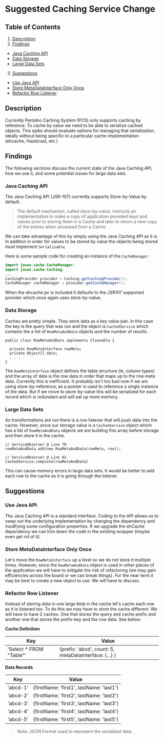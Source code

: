 # Suggested Caching Service Change

## Table of Contents
1. [Description](#description)
2. [Findings](#findings)
 * [Java Caching API](#java-caching-api)
 * [Data Storage](#data-storage)
 * [Large Data Sets](#large-data-sets)
3. [Suggestions](#suggestions)
 * [Use Java API](#use-java-api)
 * [Store MetaDataInterface Only Once](#store-metadatainterface-only-once)
 * [Refactor Row Listener](#refactor-rowlistener)

## Description
Currently Pentaho Caching System (PCS) only supports caching by reference. To cache by value
we need to be able to serialize cached objects. This spike should evaluate options for managing
that serialization, ideally without being specific to a particular cache implementation
(ehcache, Hazelcast, etc.)

## Findings
The following sections discuss the current state of the Java Caching API,
how we use it, and some potential issues for large data sets.

### Java Caching API
The Java Caching API (JSR-107) currently supports Store-by-Value by default.

 > The default mechanism, called store-by-value, instructs an implementation to make a copy of
 application provided keys and values prior to storing them in a Cache and later to return a
 new copy of the entries when accessed from a Cache.

We can take advantage of this by simply using the Java Caching API as it is.  In addition in order
for values to be stored by value the objects being stored must implement `Serializable`.

Here is some sample code for creating an instance of the `CacheManager`:

```java
import javax.cache.CacheManager;
import javax.cache.Caching;
...
CachingProvider provider = Caching.getCachingProvider();
CacheManager cacheManager = provider.getCacheManager();
```
When the ehcache jar is included it defaults to the JSR107 supported provider which once again
uses store-by-value.

### Data Storage
Caches are pretty simple.  They store data as a key value pair.  In this case the key is the query
that was run and the object is `CachedService` which contains the a list of `RowMetaAndData` objects
and the number of results.

```
public class RowMetaAndData implements Cloneable {

  private RowMetaInterface rowMeta;
  private Object[] data;
  . . .
}
```

The `RowMetaInterface` object defines the table structure (ie, column types) and the array of data is
the row data in order that maps up to the row meta data.  Currently this is inefficient.  It probably
isn't too bad now if we are using store-by-reference; as a pointer is used to reference a single instance
of the data.  But if we move to store-by-value this will be serialized for each record which is redundant
and will eat up more memory.

### Large Data Sets
As transformations are run there is a row listener that will push data into the cache.  However, since our
storage value is a `CachedService` object which has a list of `RowMetaAndData` objects we are building this
array before storage and then store it in the cache.

```
// ServiceObserver @ Line 70
rowMetaAndData.add(new RowMetaAndData(rowMeta, row));
```

```
// ServiceObserver @ Line 82
CachedService.complete(rowMetaAndData)
```

This can cause memory errors in large data sets.  It would be better to add each row to the cache as it is
going through the listener.

## Suggestions

### Use Java API
The Java Caching API is a standard interface.  Coding to the API allows us to swap out the underlying
implementation by changing the dependency and modifying some configuration properties.  If we upgrade the
ehCache dependency we can trim down the code in the existing wrapper (maybe even get rid of it).

### Store MetaDataInterface Only Once
Let's move the `RowMetaInterface` up a level so we do not store it multiple times.  However, since
the `RowMetaAndData` object is used in other places of the application we will have to mitigate the risk
of refactoring (we may gain efficiencies across the board or we can break things).  For the near term it
may be best to create a new object to use.  We will have to discuss.

### Refactor Row Listener
Instead of storing data in one large blob in the cache let's cache each row as it is listened too.  To do
this we may have to store the cache different.  We will have to have 2 caches.  One that stores the query
and cache prefix and another one that stores the prefix-key and the row data.  See below:

**Cache Definition**

| Key        | Value       |
| ---------- |-------------|
| 'Select * FROM "Table"' | {prefix: 'abcd', count: 5, metaDataInterface: {...} } |

**Data Records**

| Key    | Value       |
| -------|-------------|
| 'abcd-1' | {firstName: 'first1', lastName: 'last1'} |
| 'abcd-2' | {firstName: 'first2', lastName: 'last2'} |
| 'abcd-3' | {firstName: 'first3', lastName: 'last3'} |
| 'abcd-4' | {firstName: 'first4', lastName: 'last4'} |
| 'abcd-5' | {firstName: 'first5', lastName: 'last5'} |
> Note: JSON Format used to represent the serialized data.

